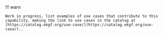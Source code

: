 !!! warn

    Work in progress, list examples of use cases that contribute to this capability, making the link to use cases in the catalog at [https://catalog.ekgf.org/use-case/](https://catalog.ekgf.org/use-case/)..
